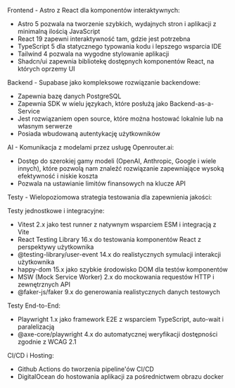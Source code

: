 Frontend - Astro z React dla komponentów interaktywnych:

- Astro 5 pozwala na tworzenie szybkich, wydajnych stron i aplikacji z minimalną ilością JavaScript
- React 19 zapewni interaktywność tam, gdzie jest potrzebna
- TypeScript 5 dla statycznego typowania kodu i lepszego wsparcia IDE
- Tailwind 4 pozwala na wygodne stylowanie aplikacji
- Shadcn/ui zapewnia bibliotekę dostępnych komponentów React, na których oprzemy UI

Backend - Supabase jako kompleksowe rozwiązanie backendowe:

- Zapewnia bazę danych PostgreSQL
- Zapewnia SDK w wielu językach, które posłużą jako Backend-as-a-Service
- Jest rozwiązaniem open source, które można hostować lokalnie lub na własnym serwerze
- Posiada wbudowaną autentykację użytkowników

AI - Komunikacja z modelami przez usługę Openrouter.ai:

- Dostęp do szerokiej gamy modeli (OpenAI, Anthropic, Google i wiele innych), które pozwolą nam znaleźć rozwiązanie zapewniające wysoką efektywność i niskie koszta
- Pozwala na ustawianie limitów finansowych na klucze API

Testy - Wielopoziomowa strategia testowania dla zapewnienia jakości:

Testy jednostkowe i integracyjne:
- Vitest 2.x jako test runner z natywnym wsparciem ESM i integracją z Vite
- React Testing Library 16.x do testowania komponentów React z perspektywy użytkownika
- @testing-library/user-event 14.x do realistycznych symulacji interakcji użytkownika
- happy-dom 15.x jako szybkie środowisko DOM dla testów komponentów
- MSW (Mock Service Worker) 2.x do mockowania requestów HTTP i zewnętrznych API
- @faker-js/faker 9.x do generowania realistycznych danych testowych

Testy End-to-End:
- Playwright 1.x jako framework E2E z wsparciem TypeScript, auto-wait i paralelizacją
- @axe-core/playwright 4.x do automatycznej weryfikacji dostępności zgodnie z WCAG 2.1

CI/CD i Hosting:

- Github Actions do tworzenia pipeline'ów CI/CD
- DigitalOcean do hostowania aplikacji za pośrednictwem obrazu docker
